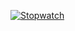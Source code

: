[![Stopwatch](https://img.shields.io/badge/Preview-green?style=for-the-badge&logo=github)](https://siddu-06-0405.github.io/Stopwatch/timer.html)

